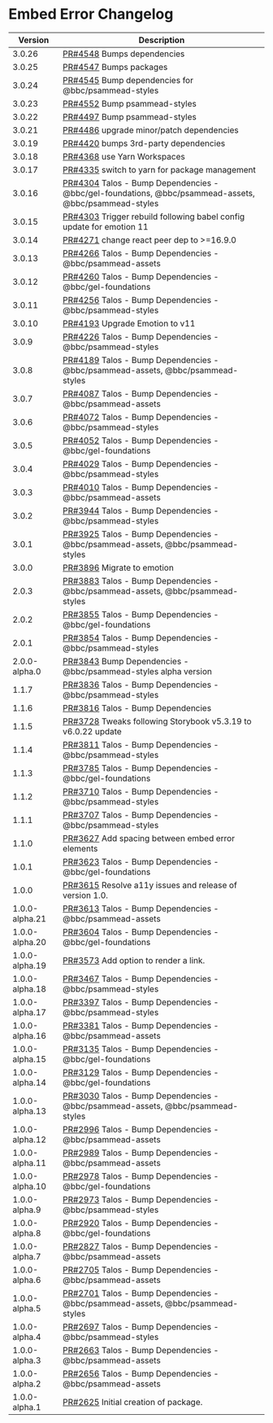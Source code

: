 # Embed Error Changelog

| Version        | Description                                                                                                                 |
| -------------- | --------------------------------------------------------------------------------------------------------------------------- |
| 3.0.26 | [PR#4548](https://github.com/bbc/psammead/pull/4548) Bumps dependencies |
| 3.0.25 | [PR#4547](https://github.com/bbc/psammead/pull/4547) Bumps packages |
| 3.0.24 | [PR#4545](https://github.com/bbc/psammead/pull/4545) Bump dependencies for @bbc/psammead-styles                                     |
| 3.0.23 | [PR#4552](https://github.com/bbc/psammead/pull/4552) Bump psammead-styles |
| 3.0.22 | [PR#4497](https://github.com/bbc/psammead/pull/4497) Bump psammead-styles |
| 3.0.21 | [PR#4486](https://github.com/bbc/psammead/pull/4486) upgrade minor/patch dependencies |
| 3.0.19 | [PR#4420](https://github.com/bbc/psammead/pull/4420) bumps 3rd-party dependencies |
| 3.0.18 | [PR#4368](https://github.com/bbc/psammead/pull/4368) use Yarn Workspaces |
| 3.0.17 | [PR#4335](https://github.com/bbc/psammead/pull/4335) switch to yarn for package management |
| 3.0.16 | [PR#4304](https://github.com/bbc/psammead/pull/4304) Talos - Bump Dependencies - @bbc/gel-foundations, @bbc/psammead-assets, @bbc/psammead-styles |
| 3.0.15 | [PR#4303](https://github.com/bbc/psammead/pull/4303) Trigger rebuild following babel config update for emotion 11 |
| 3.0.14 | [PR#4271](https://github.com/bbc/psammead/pull/4271) change react peer dep to >=16.9.0 |
| 3.0.13 | [PR#4266](https://github.com/bbc/psammead/pull/4266) Talos - Bump Dependencies - @bbc/psammead-assets |
| 3.0.12 | [PR#4260](https://github.com/bbc/psammead/pull/4260) Talos - Bump Dependencies - @bbc/gel-foundations |
| 3.0.11 | [PR#4256](https://github.com/bbc/psammead/pull/4256) Talos - Bump Dependencies - @bbc/psammead-styles |
| 3.0.10         | [PR#4193](https://github.com/bbc/psammead/pull/4193) Upgrade Emotion to v11                                                 |
| 3.0.9          | [PR#4226](https://github.com/bbc/psammead/pull/4226) Talos - Bump Dependencies - @bbc/psammead-styles                       |
| 3.0.8          | [PR#4189](https://github.com/bbc/psammead/pull/4189) Talos - Bump Dependencies - @bbc/psammead-assets, @bbc/psammead-styles |
| 3.0.7          | [PR#4087](https://github.com/bbc/psammead/pull/4087) Talos - Bump Dependencies - @bbc/psammead-assets                       |
| 3.0.6          | [PR#4072](https://github.com/bbc/psammead/pull/4072) Talos - Bump Dependencies - @bbc/psammead-styles                       |
| 3.0.5          | [PR#4052](https://github.com/bbc/psammead/pull/4052) Talos - Bump Dependencies - @bbc/gel-foundations                       |
| 3.0.4          | [PR#4029](https://github.com/bbc/psammead/pull/4029) Talos - Bump Dependencies - @bbc/psammead-styles                       |
| 3.0.3          | [PR#4010](https://github.com/bbc/psammead/pull/4010) Talos - Bump Dependencies - @bbc/psammead-assets                       |
| 3.0.2          | [PR#3944](https://github.com/bbc/psammead/pull/3944) Talos - Bump Dependencies - @bbc/psammead-styles                       |
| 3.0.1          | [PR#3925](https://github.com/bbc/psammead/pull/3925) Talos - Bump Dependencies - @bbc/psammead-assets, @bbc/psammead-styles |
| 3.0.0          | [PR#3896](https://github.com/bbc/psammead/pull/3896) Migrate to emotion                                                     |
| 2.0.3          | [PR#3883](https://github.com/bbc/psammead/pull/3883) Talos - Bump Dependencies - @bbc/psammead-assets, @bbc/psammead-styles |
| 2.0.2          | [PR#3855](https://github.com/bbc/psammead/pull/3855) Talos - Bump Dependencies - @bbc/gel-foundations                       |
| 2.0.1          | [PR#3854](https://github.com/bbc/psammead/pull/3854) Talos - Bump Dependencies - @bbc/psammead-styles                       |
| 2.0.0-alpha.0  | [PR#3843](https://github.com/bbc/psammead/pull/3843) Bump Dependencies - @bbc/psammead-styles alpha version                 |
| 1.1.7          | [PR#3836](https://github.com/bbc/psammead/pull/3836) Talos - Bump Dependencies - @bbc/psammead-styles                       |
| 1.1.6          | [PR#3816](https://github.com/bbc/psammead/pull/3816) Talos - Bump Dependencies                                              |
| 1.1.5          | [PR#3728](https://github.com/bbc/psammead/pull/3728) Tweaks following Storybook v5.3.19 to v6.0.22 update                   |
| 1.1.4          | [PR#3811](https://github.com/bbc/psammead/pull/3811) Talos - Bump Dependencies - @bbc/psammead-styles                       |
| 1.1.3          | [PR#3785](https://github.com/bbc/psammead/pull/3785) Talos - Bump Dependencies - @bbc/gel-foundations                       |
| 1.1.2          | [PR#3710](https://github.com/bbc/psammead/pull/3710) Talos - Bump Dependencies - @bbc/psammead-styles                       |
| 1.1.1          | [PR#3707](https://github.com/bbc/psammead/pull/3707) Talos - Bump Dependencies - @bbc/psammead-styles                       |
| 1.1.0          | [PR#3627](https://github.com/bbc/psammead/pull/3627) Add spacing between embed error elements                               |
| 1.0.1          | [PR#3623](https://github.com/bbc/psammead/pull/3623) Talos - Bump Dependencies - @bbc/gel-foundations                       |
| 1.0.0          | [PR#3615](https://github.com/bbc/psammead/pull/3615) Resolve a11y issues and release of version 1.0.                        |
| 1.0.0-alpha.21 | [PR#3613](https://github.com/bbc/psammead/pull/3613) Talos - Bump Dependencies - @bbc/psammead-assets                       |
| 1.0.0-alpha.20 | [PR#3604](https://github.com/bbc/psammead/pull/3604) Talos - Bump Dependencies - @bbc/gel-foundations                       |
| 1.0.0-alpha.19 | [PR#3573](https://github.com/bbc/psammead/pull/3573) Add option to render a link.                                           |
| 1.0.0-alpha.18 | [PR#3467](https://github.com/bbc/psammead/pull/3467) Talos - Bump Dependencies - @bbc/psammead-styles                       |
| 1.0.0-alpha.17 | [PR#3397](https://github.com/bbc/psammead/pull/3397) Talos - Bump Dependencies - @bbc/psammead-styles                       |
| 1.0.0-alpha.16 | [PR#3381](https://github.com/bbc/psammead/pull/3381) Talos - Bump Dependencies - @bbc/psammead-assets                       |
| 1.0.0-alpha.15 | [PR#3135](https://github.com/bbc/psammead/pull/3135) Talos - Bump Dependencies - @bbc/gel-foundations                       |
| 1.0.0-alpha.14 | [PR#3129](https://github.com/bbc/psammead/pull/3129) Talos - Bump Dependencies - @bbc/gel-foundations                       |
| 1.0.0-alpha.13 | [PR#3030](https://github.com/bbc/psammead/pull/3030) Talos - Bump Dependencies - @bbc/psammead-assets, @bbc/psammead-styles |
| 1.0.0-alpha.12 | [PR#2996](https://github.com/bbc/psammead/pull/2996) Talos - Bump Dependencies - @bbc/psammead-assets                       |
| 1.0.0-alpha.11 | [PR#2989](https://github.com/bbc/psammead/pull/2989) Talos - Bump Dependencies - @bbc/psammead-assets                       |
| 1.0.0-alpha.10 | [PR#2978](https://github.com/bbc/psammead/pull/2978) Talos - Bump Dependencies - @bbc/gel-foundations                       |
| 1.0.0-alpha.9  | [PR#2973](https://github.com/bbc/psammead/pull/2973) Talos - Bump Dependencies - @bbc/psammead-styles                       |
| 1.0.0-alpha.8  | [PR#2920](https://github.com/bbc/psammead/pull/2920) Talos - Bump Dependencies - @bbc/gel-foundations                       |
| 1.0.0-alpha.7  | [PR#2827](https://github.com/bbc/psammead/pull/2827) Talos - Bump Dependencies - @bbc/psammead-assets                       |
| 1.0.0-alpha.6  | [PR#2705](https://github.com/bbc/psammead/pull/2705) Talos - Bump Dependencies - @bbc/psammead-assets                       |
| 1.0.0-alpha.5  | [PR#2701](https://github.com/bbc/psammead/pull/2701) Talos - Bump Dependencies - @bbc/psammead-assets, @bbc/psammead-styles |
| 1.0.0-alpha.4  | [PR#2697](https://github.com/bbc/psammead/pull/2697) Talos - Bump Dependencies - @bbc/psammead-styles                       |
| 1.0.0-alpha.3  | [PR#2663](https://github.com/bbc/psammead/pull/2663) Talos - Bump Dependencies - @bbc/psammead-assets                       |
| 1.0.0-alpha.2  | [PR#2656](https://github.com/bbc/psammead/pull/2656) Talos - Bump Dependencies - @bbc/psammead-assets                       |
| 1.0.0-alpha.1  | [PR#2625](https://github.com/bbc/psammead/pull/2625) Initial creation of package.                                           |
